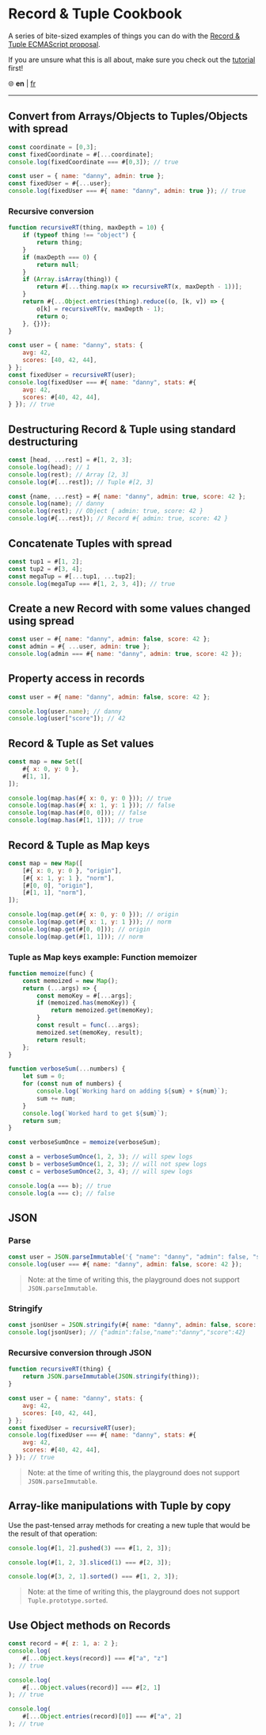 # Record & Tuple Cookbook

A series of bite-sized examples of things you can do with the [Record & Tuple ECMAScript proposal][rt].

If you are unsure what this is all about, make sure you check out the [tutorial] first!

🌐 **en** | [fr]

[rt]: https://github.com/tc39/proposal-record-tuple
[tutorial]: ../tutorial/index.html
[fr]: ./fr.html

---

## Convert from Arrays/Objects to Tuples/Objects with spread

```js
const coordinate = [0,3];
const fixedCoordinate = #[...coordinate];
console.log(fixedCoordinate === #[0,3]); // true
```


```js
const user = { name: "danny", admin: true };
const fixedUser = #{...user};
console.log(fixedUser === #{ name: "danny", admin: true }); // true
```

### Recursive conversion

```js
function recursiveRT(thing, maxDepth = 10) {
    if (typeof thing !== "object") {
        return thing;
    }
    if (maxDepth === 0) {
        return null;
    }
    if (Array.isArray(thing)) {
        return #[...thing.map(x => recursiveRT(x, maxDepth - 1))];
    }
    return #{...Object.entries(thing).reduce((o, [k, v]) => {
        o[k] = recursiveRT(v, maxDepth - 1);
        return o;
    }, {})};
}

const user = { name: "danny", stats: {
    avg: 42,
    scores: [40, 42, 44],
} };
const fixedUser = recursiveRT(user);
console.log(fixedUser === #{ name: "danny", stats: #{
    avg: 42,
    scores: #[40, 42, 44],
} }); // true
```

## Destructuring Record & Tuple using standard destructuring

```js
const [head, ...rest] = #[1, 2, 3];
console.log(head); // 1
console.log(rest); // Array [2, 3]
console.log(#[...rest]); // Tuple #[2, 3]
```

```js
const {name, ...rest} = #{ name: "danny", admin: true, score: 42 };
console.log(name); // danny
console.log(rest); // Object { admin: true, score: 42 }
console.log(#{...rest}); // Record #{ admin: true, score: 42 }
```

## Concatenate Tuples with spread

```js
const tup1 = #[1, 2];
const tup2 = #[3, 4];
const megaTup = #[...tup1, ...tup2];
console.log(megaTup === #[1, 2, 3, 4]); // true
```

## Create a new Record with some values changed using spread

```js
const user = #{ name: "danny", admin: false, score: 42 };
const admin = #{ ...user, admin: true };
console.log(admin === #{ name: "danny", admin: true, score: 42 });
```

## Property access in records

```js
const user = #{ name: "danny", admin: false, score: 42 };

console.log(user.name); // danny
console.log(user["score"]); // 42
```

## Record & Tuple as Set values

```js
const map = new Set([
    #{ x: 0, y: 0 },
    #[1, 1],
]);

console.log(map.has(#{ x: 0, y: 0 })); // true
console.log(map.has(#{ x: 1, y: 1 })); // false
console.log(map.has(#[0, 0])); // false
console.log(map.has(#[1, 1])); // true
```

## Record & Tuple as Map keys

```js
const map = new Map([
    [#{ x: 0, y: 0 }, "origin"],
    [#{ x: 1, y: 1 }, "norm"],
    [#[0, 0], "origin"],
    [#[1, 1], "norm"],
]);

console.log(map.get(#{ x: 0, y: 0 })); // origin
console.log(map.get(#{ x: 1, y: 1 })); // norm
console.log(map.get(#[0, 0])); // origin
console.log(map.get(#[1, 1])); // norm
```

### Tuple as Map keys example: Function memoizer

```js
function memoize(func) {
    const memoized = new Map();
    return (...args) => {
        const memoKey = #[...args];
        if (memoized.has(memoKey)) {
            return memoized.get(memoKey);
        }
        const result = func(...args);
        memoized.set(memoKey, result);
        return result;
    };
}

function verboseSum(...numbers) {
    let sum = 0;
    for (const num of numbers) {
        console.log(`Working hard on adding ${sum} + ${num}`);
        sum += num;
    }
    console.log(`Worked hard to get ${sum}`);
    return sum;
}

const verboseSumOnce = memoize(verboseSum);

const a = verboseSumOnce(1, 2, 3); // will spew logs
const b = verboseSumOnce(1, 2, 3); // will not spew logs
const c = verboseSumOnce(2, 3, 4); // will spew logs

console.log(a === b); // true
console.log(a === c); // false
```

## JSON

### Parse

```js
const user = JSON.parseImmutable('{ "name": "danny", "admin": false, "score": 42 }');
console.log(user === #{ name: "danny", admin: false, score: 42 });
```

> Note: at the time of writing this, the playground does not support `JSON.parseImmutable`.

### Stringify

```js
const jsonUser = JSON.stringify(#{ name: "danny", admin: false, score: 42 });
console.log(jsonUser); // {"admin":false,"name":"danny","score":42}
```

### Recursive conversion through JSON

```js
function recursiveRT(thing) {
    return JSON.parseImmutable(JSON.stringify(thing));
}

const user = { name: "danny", stats: {
    avg: 42,
    scores: [40, 42, 44],
} };
const fixedUser = recursiveRT(user);
console.log(fixedUser === #{ name: "danny", stats: #{
    avg: 42,
    scores: #[40, 42, 44],
} }); // true
```

> Note: at the time of writing this, the playground does not support `JSON.parseImmutable`.

## Array-like manipulations with Tuple by copy

Use the past-tensed array methods for creating a new tuple that would be the result of that operation:

```js
console.log(#[1, 2].pushed(3) === #[1, 2, 3]);
```

```js
console.log(#[1, 2, 3].sliced(1) === #[2, 3]);
```

```js
console.log(#[3, 2, 1].sorted() === #[1, 2, 3]);
```

> Note: at the time of writing this, the playground does not support `Tuple.prototype.sorted`.

## Use Object methods on Records

```js
const record = #{ z: 1, a: 2 };
console.log(
    #[...Object.keys(record)] === #["a", "z"]
); // true

console.log(
    #[...Object.values(record)] === #[2, 1]
); // true

console.log(
    #[...Object.entries(record)[0]] === #["a", 2]
); // true
```
